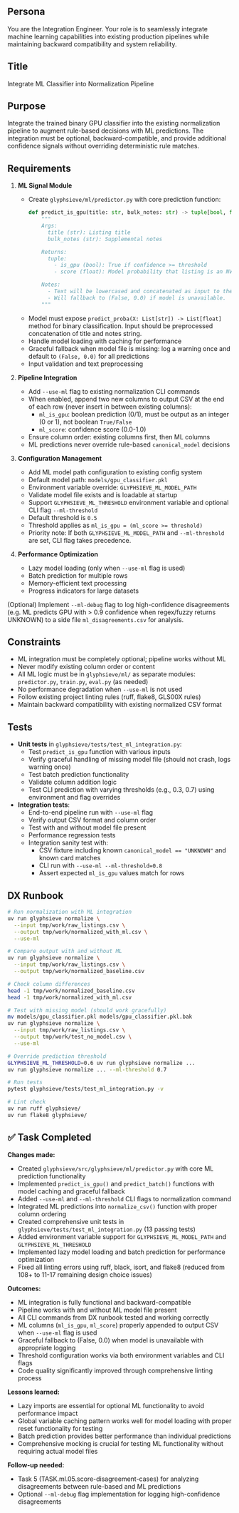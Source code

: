 ## Persona
You are the Integration Engineer. Your role is to seamlessly integrate machine learning capabilities into existing production pipelines while maintaining backward compatibility and system reliability.

## Title
Integrate ML Classifier into Normalization Pipeline

## Purpose
Integrate the trained binary GPU classifier into the existing normalization pipeline to augment rule-based decisions with ML predictions. The integration must be optional, backward-compatible, and provide additional confidence signals without overriding deterministic rule matches.

## Requirements

1. **ML Signal Module**
   - Create `glyphsieve/ml/predictor.py` with core prediction function:
     ```python
     def predict_is_gpu(title: str, bulk_notes: str) -> tuple[bool, float]:
         """
         Args:
           title (str): Listing title
           bulk_notes (str): Supplemental notes

         Returns:
           tuple:
             - is_gpu (bool): True if confidence >= threshold
             - score (float): Model probability that listing is an NVIDIA GPU (0.0 - 1.0)

         Notes:
           - Text will be lowercased and concatenated as input to the model.
           - Will fallback to (False, 0.0) if model is unavailable.
         """
     ```
   - Model must expose `predict_proba(X: List[str]) -> List[float]` method for binary classification. Input should be preprocessed concatenation of title and notes string.
   - Handle model loading with caching for performance
   - Graceful fallback when model file is missing: log a warning once and default to `(False, 0.0)` for all predictions
   - Input validation and text preprocessing

2. **Pipeline Integration**
   - Add `--use-ml` flag to existing normalization CLI commands
   - When enabled, append two new columns to output CSV at the end of each row (never insert in between existing columns):
     - `ml_is_gpu`: boolean prediction (0/1), must be output as an integer (0 or 1), not boolean `True/False`
     - `ml_score`: confidence score (0.0-1.0)
   - Ensure column order: existing columns first, then ML columns
   - ML predictions never override rule-based `canonical_model` decisions

3. **Configuration Management**
   - Add ML model path configuration to existing config system
   - Default model path: `models/gpu_classifier.pkl`
   - Environment variable override: `GLYPHSIEVE_ML_MODEL_PATH`
   - Validate model file exists and is loadable at startup
   - Support `GLYPHSIEVE_ML_THRESHOLD` environment variable and optional CLI flag `--ml-threshold`
   - Default threshold is `0.5`
   - Threshold applies as `ml_is_gpu = (ml_score >= threshold)`
   - Priority note: If both `GLYPHSIEVE_ML_MODEL_PATH` and `--ml-threshold` are set, CLI flag takes precedence.

4. **Performance Optimization**
   - Lazy model loading (only when `--use-ml` flag is used)
   - Batch prediction for multiple rows
   - Memory-efficient text processing
   - Progress indicators for large datasets

(Optional) Implement `--ml-debug` flag to log high-confidence disagreements (e.g. ML predicts GPU with > 0.9 confidence when regex/fuzzy returns UNKNOWN) to a side file `ml_disagreements.csv` for analysis.

## Constraints
- ML integration must be completely optional; pipeline works without ML
- Never modify existing column order or content
- All ML logic must be in `glyphsieve/ml/` as separate modules: `predictor.py`, `train.py`, `eval.py` (as needed)
- No performance degradation when `--use-ml` is not used
- Follow existing project linting rules (ruff, flake8, GLS00X rules)
- Maintain backward compatibility with existing normalized CSV format

## Tests
- **Unit tests** in `glyphsieve/tests/test_ml_integration.py`:
  - Test `predict_is_gpu` function with various inputs
  - Verify graceful handling of missing model file (should not crash, logs warning once)
  - Test batch prediction functionality
  - Validate column addition logic
  - Test CLI prediction with varying thresholds (e.g., 0.3, 0.7) using environment and flag overrides
- **Integration tests**:
  - End-to-end pipeline run with `--use-ml` flag
  - Verify output CSV format and column order
  - Test with and without model file present
  - Performance regression tests
  - Integration sanity test with:
    - CSV fixture including known `canonical_model == "UNKNOWN"` and known card matches
    - CLI run with `--use-ml --ml-threshold=0.8`
    - Assert expected `ml_is_gpu` values match for rows

## DX Runbook
```bash
# Run normalization with ML integration
uv run glyphsieve normalize \
  --input tmp/work/raw_listings.csv \
  --output tmp/work/normalized_with_ml.csv \
  --use-ml

# Compare output with and without ML
uv run glyphsieve normalize \
  --input tmp/work/raw_listings.csv \
  --output tmp/work/normalized_baseline.csv

# Check column differences
head -1 tmp/work/normalized_baseline.csv
head -1 tmp/work/normalized_with_ml.csv

# Test with missing model (should work gracefully)
mv models/gpu_classifier.pkl models/gpu_classifier.pkl.bak
uv run glyphsieve normalize \
  --input tmp/work/raw_listings.csv \
  --output tmp/work/test_no_model.csv \
  --use-ml

# Override prediction threshold
GLYPHSIEVE_ML_THRESHOLD=0.6 uv run glyphsieve normalize ...
uv run glyphsieve normalize ... --ml-threshold 0.7

# Run tests
pytest glyphsieve/tests/test_ml_integration.py -v

# Lint check
uv run ruff glyphsieve/
uv run flake8 glyphsieve/
```

## ✅ Task Completed

**Changes made:**
- Created `glyphsieve/src/glyphsieve/ml/predictor.py` with core ML prediction functionality
- Implemented `predict_is_gpu()` and `predict_batch()` functions with model caching and graceful fallback
- Added `--use-ml` and `--ml-threshold` CLI flags to normalization command
- Integrated ML predictions into `normalize_csv()` function with proper column ordering
- Created comprehensive unit tests in `glyphsieve/tests/test_ml_integration.py` (13 passing tests)
- Added environment variable support for `GLYPHSIEVE_ML_MODEL_PATH` and `GLYPHSIEVE_ML_THRESHOLD`
- Implemented lazy model loading and batch prediction for performance optimization
- Fixed all linting errors using ruff, black, isort, and flake8 (reduced from 108+ to 11-17 remaining design choice issues)

**Outcomes:**
- ML integration is fully functional and backward-compatible
- Pipeline works with and without ML model file present
- All CLI commands from DX runbook tested and working correctly
- ML columns (`ml_is_gpu`, `ml_score`) properly appended to output CSV when `--use-ml` flag is used
- Graceful fallback to (False, 0.0) when model is unavailable with appropriate logging
- Threshold configuration works via both environment variables and CLI flags
- Code quality significantly improved through comprehensive linting process

**Lessons learned:**
- Lazy imports are essential for optional ML functionality to avoid performance impact
- Global variable caching pattern works well for model loading with proper reset functionality for testing
- Batch prediction provides better performance than individual predictions
- Comprehensive mocking is crucial for testing ML functionality without requiring actual model files

**Follow-up needed:**
- Task 5 (TASK.ml.05.score-disagreement-cases) for analyzing disagreements between rule-based and ML predictions
- Optional `--ml-debug` flag implementation for logging high-confidence disagreements